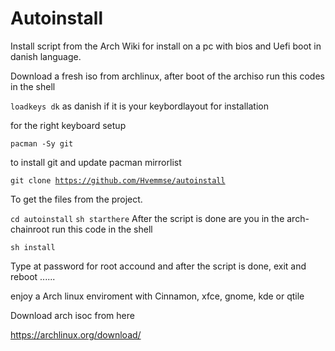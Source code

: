 # Autoinstall

Install script from the Arch Wiki for install on a pc with bios and Uefi boot in danish language.

Download a fresh iso from archlinux, after boot of the archiso run this codes in the shell

<code>loadkeys dk</code> as danish if it is your keybordlayout for installation
  
for the right keyboard setup

<code>pacman -Sy git</code>

to install git and update pacman mirrorlist

<code>git clone https://github.com/Hvemmse/autoinstall</code>

To get the files from the project.

<code>cd autoinstall</code>
<code>sh starthere</code>
After the script is done are you in the arch-chainroot run this code in the shell

<code>sh install</code>

Type at password for root accound and after the script is done, exit and reboot ...... 

enjoy a Arch linux enviroment with Cinnamon, xfce, gnome, kde or qtile

Download arch isoc from here 

https://archlinux.org/download/
